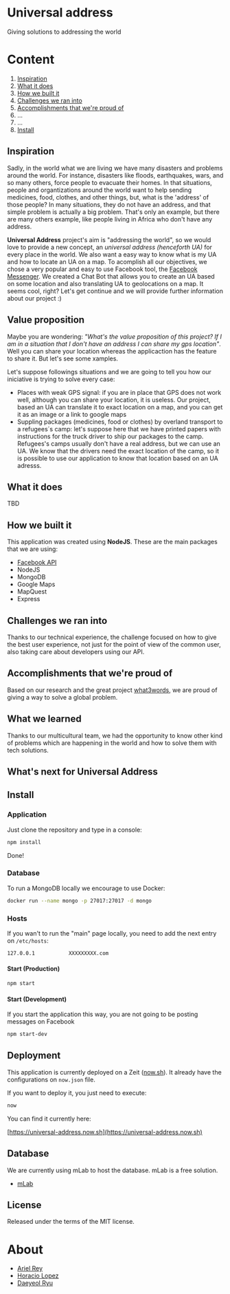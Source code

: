 # Universal address

Giving solutions to addressing the world

# Content

 1. [Inspiration](#Inspiration)
 2. [What it does](#What-it-does)
 3. [How we built it](#How-we-built-it)
 4. [Challenges we ran into](#Challenges-we-ran-into)
 5. [Accomplishments that we're proud of](#Accomplishments-that-we're-proud-of)
 6. ...
 7. ...
 8. [Install](#Install)

## Inspiration

Sadly, in the world what we are living we have many disasters and problems around the world. For instance, disasters like floods, earthquakes, wars, and so many others, force people to evacuate their homes. In that situations, people and organtizations around the world want to help sending medicines, food, clothes, and other things, but, what is the 'address' of those people? In many situations, they do not have an address, and that simple problem is actually a big problem. That's only an example, but there are many others example, like people living in Africa who don't have any address.

**Universal Address** project's aim is "addressing the world", so we would love to provide a new concept, an *universal address (henceforth UA)* for every place in the world. We also want a easy way to know what is my UA and how to locate an UA on a map. To acomplish all our objectives, we chose a very popular and easy to use Facebook tool, the [Facebook Messenger](). We created a Chat Bot that allows you to create an UA based on some location and also translating UA to geolocations on a map. It seems cool, right? Let's get continue and we will provide further information about our project :)

## Value proposition

Maybe you are wondering: *"What's the value proposition of this project? If I am in a situation that I don't have an address I can share my gps location"*. Well you can share your location whereas the applicaction has the feature to share it. But let's see some xamples.

Let's suppose followings situations and we are going to tell you how our iniciative is trying to solve every case:
* Places with weak GPS signal: if you are in place that GPS does not work well, although you can share your location, it is useless. Our project, based an UA can translate it to exact location on a map, and you can get it as an image or a link to google maps
* Suppling packages (medicines, food or clothes) by overland transport to a refugees´s camp: let's suppose here that we have printed papers with instructions for the truck driver to ship our packages to the camp. Refugees's camps usually don't have a real address, but we can use an UA. We know that the drivers need the exact location of the camp, so it is possible to use our application to know that location based on an UA adresss. 



## What it does
TBD

## How we built it
This application was created using **NodeJS**. These are the main packages that we are using:

- [Facebook API](https://www.npmjs.com/package/fb)
- NodeJS
- MongoDB
- Google Maps
- MapQuest
- Express

## Challenges we ran into

Thanks to our technical experience, the challenge focused on how to give the best user experience, not just for the point of view of the common user, also taking care about developers using our API.

## Accomplishments that we're proud of

Based on our research and the great project [what3words](https://what3words.com/), we are proud of giving a way to solve a global problem.

## What we learned

Thanks to our multicultural team, we had the opportunity to know other kind of problems which are happening in the world and how to solve them with tech solutions.

## What's next for Universal Address

## Install

### Application

Just clone the repository and type in a console:

```bash
npm install
```

Done!

### Database

To run a MongoDB locally we encourage to use Docker:

```bash
docker run --name mongo -p 27017:27017 -d mongo
```

### Hosts

If you wan't to run the "main" page locally, you need to add the next entry on `/etc/hosts`:

```bash
127.0.0.1           XXXXXXXXX.com
```

#### Start (Production)

```bash
npm start
```

#### Start (Development)

If you start the application this way, you are not going to be posting messages on Facebook

```bash
npm start-dev
```

## Deployment

This application is currently deployed on a Zeit ([now.sh](http://now.sh)). It already have the configurations on `now.json` file.

If you want to deploy it, you just need to execute:

```bash
now
```

You can find it currently here:

[https://universal-address.now.sh](https://universal-address.now.sh)

## Database

We are currently using mLab to host the database. mLab is a free solution.

- [mLab](https://mlab.com/)

## License

Released under the terms of the MIT license.

# About

- [Ariel Rey](https://github.com/arielfr/)
- [Horacio Lopez](https://github.com/hdlopez/)
- [Daeyeol Ryu](https://github.com/yoobato/)
